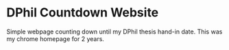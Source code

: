 # DPhil Countdown Website

Simple webpage counting down until my DPhil thesis hand-in date. This was my chrome homepage for 2 years.
